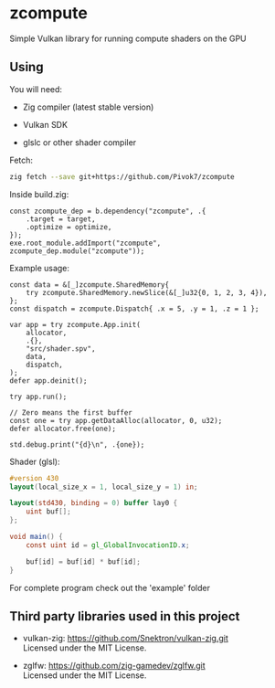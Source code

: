 # zcompute

Simple Vulkan library for running compute shaders on the GPU

## Using

You will need:

* Zig compiler (latest stable version)

* Vulkan SDK

* glslc or other shader compiler <br>

Fetch:
```bash
zig fetch --save git+https://github.com/Pivok7/zcompute
```

Inside build.zig:
```zig
const zcompute_dep = b.dependency("zcompute", .{
    .target = target,
    .optimize = optimize,
});
exe.root_module.addImport("zcompute", zcompute_dep.module("zcompute"));
```

Example usage:
```zig
const data = &[_]zcompute.SharedMemory{
    try zcompute.SharedMemory.newSlice(&[_]u32{0, 1, 2, 3, 4}),
};
const dispatch = zcompute.Dispatch{ .x = 5, .y = 1, .z = 1 };

var app = try zcompute.App.init(
    allocator,
    .{},
    "src/shader.spv",
    data,
    dispatch,
);
defer app.deinit();

try app.run();

// Zero means the first buffer
const one = try app.getDataAlloc(allocator, 0, u32);
defer allocator.free(one);

std.debug.print("{d}\n", .{one});
```

Shader (glsl):
```glsl
#version 430
layout(local_size_x = 1, local_size_y = 1) in;

layout(std430, binding = 0) buffer lay0 {
    uint buf[];
};

void main() {
    const uint id = gl_GlobalInvocationID.x;

    buf[id] = buf[id] * buf[id];
}
```

For complete program check out the 'example' folder

## Third party libraries used in this project

* vulkan-zig: https://github.com/Snektron/vulkan-zig.git <br>
Licensed under the MIT License.


* zglfw: https://github.com/zig-gamedev/zglfw.git <br>
Licensed under the MIT License.
